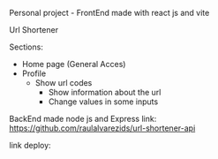 Personal project - FrontEnd made with react js and vite

Url Shortener

Sections:
  - Home page (General Acces)    
  - Profile
      - Show url codes 
        - Show information about the url 
        - Change values in some inputs 
        

BackEnd made node js and Express
  link: https://github.com/raulalvarezids/url-shortener-api

link deploy: 
